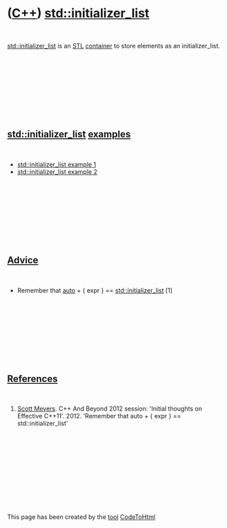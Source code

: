 
 

 

 

 

 

([C++](Cpp.md)) [std::initializer\_list](CppInitializer_list.md)
==================================================================

 

[std::initializer\_list](CppInitializer_list.md) is an
[STL](CppStl.md) [container](CppContainer.md) to store elements as an
initializer\_list.

 

 

 

 

 

[std::initializer\_list](CppInitializer_list.md) [examples](CppExample.md)
----------------------------------------------------------------------------

 

-   [std::initializer\_list example
    1](\%22CppStdinitializer_listExample1.htm\%22)
-   [std::initializer\_list example
    2](\%22CppStdinitializer_listExample2.htm\%22)

 

 

 

 

 

[Advice](CppAdvice.md)
-----------------------

 

-   Remember that [auto](CppAuto.md) + { expr } ==
    [std::initializer\_list](CppStdInitializer_list.md) \[1\]

 

 

 

 

 

[References](CppReferences.md)
-------------------------------

 

1.  [Scott Meyers](CppScottMeyers.md). C++ And Beyond 2012 session:
    'Initial thoughts on Effective C++11'. 2012. 'Remember that auto + {
    expr } == std::initializer\_list'

 

 

 

 

 

 

This page has been created by the [tool](Tools.md)
[CodeToHtml](ToolCodeToHtml.md)
